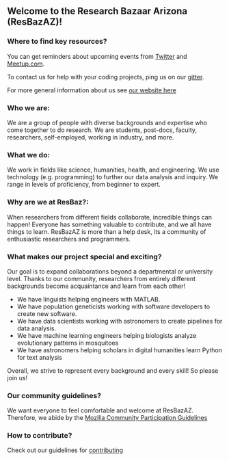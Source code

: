 ## Welcome to the Research Bazaar Arizona (ResBazAZ)! 

### Where to find key resources?
You can get reminders about upcoming events from [Twitter](https://twitter.com/ResBazAZ) 
and 
[Meetup.com](https://www.meetup.com/ResBazAZ/). 

To contact us for help with your coding projects, ping us on our [gitter](https://gitter.im/resbaz/Arizona). 

For more general information about us see [our  website here](https://resbazaz.github.io/website/) 


### Who we are:
We are a group of people with diverse backgrounds and expertise who come together to do research. 
We are students, post-docs, faculty, researchers, self-employed, working in industry, and more. 

### What we do:
We work in fields like science, humanities, health, and engineering. We use technology (e.g. programming) to further our data analysis and inquiry.
We range in levels of proficiency, from beginner to expert. 

### Why are we at ResBaz?:
When researchers from different fields collaborate, incredible things can happen! Everyone has something valuable to contribute, and we all have things to learn. ResBazAZ is more than a help desk, its a community of enthusiastic researchers and programmers. 


### What makes our project special and exciting?
Our goal is to expand collaborations beyond a departmental or university level. Thanks to our community, researchers from entirely different backgrounds become acquaintance and learn from each other! 

* We have linguists helping engineers with MATLAB.
* We have population geneticists working with software developers to create new software. 
* We have data scientists working with astronomers to create pipelines for data analysis. 
* We have machine learning engineers helping biologists analyze evolutionary patterns in mosquitoes 
* We have astronomers helping scholars in digital humanities learn Python for text analysis 

Overall, we strive to represent every background and every skill! So please join us!

### Our community guidelines?
We want everyone to feel comfortable and welcome at ResBazAZ. Therefore, we abide by the [Mozilla Community Participation Guidelines](https://www.mozilla.org/en-US/about/governance/policies/participation/)

### How to contribute?
Check out our guidelines for [contributing](https://github.com/resbazaz/studyGroup/blob/gh-pages/CONTRIBUTING.md)






